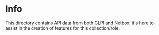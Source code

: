 # Info

This directory contains API data from both GLPI and Netbox. it's here to assist in the creation of features for this collection/role.
